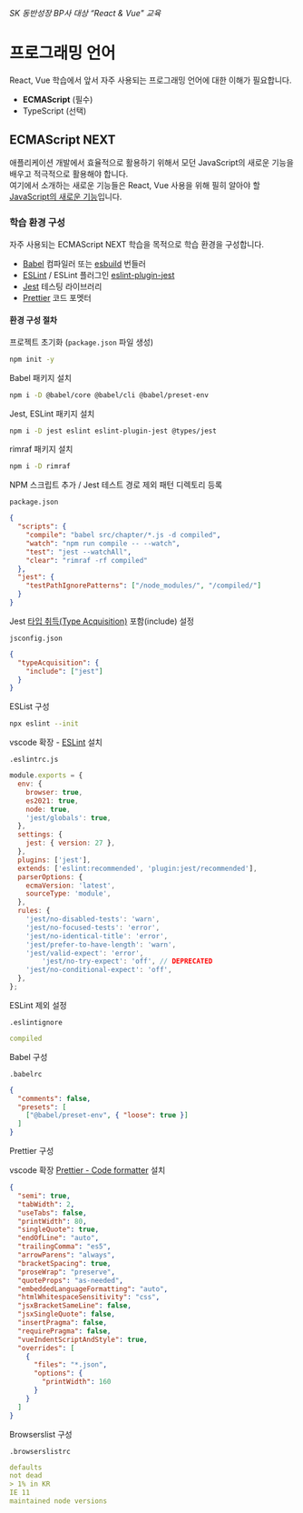 ###### SK 동반성장 BP사 대상 “React & Vue" 교육

# 프로그래밍 언어

React, Vue 학습에서 앞서 자주 사용되는 프로그래밍 언어에 대한 이해가 필요합니다.

- __ECMAScript__ (필수)
- TypeScript (선택)

## ECMAScript NEXT

애플리케이션 개발에서 효율적으로 활용하기 위해서 모던 JavaScript의 새로운 기능을 배우고 적극적으로 활용해야 합니다.  
여기에서 소개하는 새로운 기능들은 React, Vue 사용을 위해 필히 알아야 할 [JavaScript의 새로운 기능](https://2021.stateofjs.com/ko-KR/features/language)입니다.

### 학습 환경 구성

자주 사용되는 ECMAScript NEXT 학습을 목적으로 학습 환경을 구성합니다.

- [Babel](https://babeljs.io/setup#installation) 컴파일러 또는 [esbuild](https://esbuild.github.io/) 번들러
- [ESLint](https://eslint.org/) / ESLint 플러그인 [eslint-plugin-jest](https://github.com/jest-community/eslint-plugin-jest#installation)
- [Jest](https://jestjs.io/) 테스팅 라이브러리
- [Prettier](https://prettier.io/) 코드 포멧터

#### 환경 구성 절차

프로젝트 초기화 (`package.json` 파일 생성)

```sh
npm init -y
```

Babel 패키지 설치

```sh
npm i -D @babel/core @babel/cli @babel/preset-env
```

Jest, ESLint 패키지 설치

```sh
npm i -D jest eslint eslint-plugin-jest @types/jest
```

rimraf 패키지 설치

```sh
npm i -D rimraf
```

NPM 스크립트 추가 / Jest 테스트 경로 제외 패턴 디렉토리 등록

`package.json`

```json
{
  "scripts": {
    "compile": "babel src/chapter/*.js -d compiled",
    "watch": "npm run compile -- --watch",
    "test": "jest --watchAll",
    "clear": "rimraf -rf compiled"
  },
  "jest": {
    "testPathIgnorePatterns": ["/node_modules/", "/compiled/"]
  }
}
```

Jest [타입 취득(Type Acquisition)](https://www.typescriptlang.org/ko/tsconfig#typeAcquisition) 포함(include) 설정

`jsconfig.json`

```json
{
  "typeAcquisition": {
    "include": ["jest"]
  }
}
```

ESList 구성

```sh
npx eslint --init
```

vscode 확장 - [ESLint](https://marketplace.visualstudio.com/items?itemName=dbaeumer.vscode-eslint) 설치

`.eslintrc.js`

```js
module.exports = {
  env: {
    browser: true,
    es2021: true,
    node: true,
    'jest/globals': true,
  },
  settings: {
    jest: { version: 27 },
  },
  plugins: ['jest'],
  extends: ['eslint:recommended', 'plugin:jest/recommended'],
  parserOptions: {
    ecmaVersion: 'latest',
    sourceType: 'module',
  },
  rules: {
    'jest/no-disabled-tests': 'warn',
    'jest/no-focused-tests': 'error',
    'jest/no-identical-title': 'error',
    'jest/prefer-to-have-length': 'warn',
    'jest/valid-expect': 'error',
		'jest/no-try-expect': 'off', // DEPRECATED
    'jest/no-conditional-expect': 'off',
  },
};
```

ESLint 제외 설정

`.eslintignore`

```yml
compiled
```

Babel 구성

`.babelrc`

```json
{
  "comments": false,
  "presets": [
    ["@babel/preset-env", { "loose": true }]
  ]
}
```

Prettier 구성

vscode 확장 [Prettier - Code formatter](https://marketplace.visualstudio.com/items?itemName=esbenp.prettier-vscode) 설치

```json
{
  "semi": true,
  "tabWidth": 2,
  "useTabs": false,
  "printWidth": 80,
  "singleQuote": true,
  "endOfLine": "auto",
  "trailingComma": "es5",
  "arrowParens": "always",
  "bracketSpacing": true,
  "proseWrap": "preserve",
  "quoteProps": "as-needed",
  "embeddedLanguageFormatting": "auto",
  "htmlWhitespaceSensitivity": "css",
  "jsxBracketSameLine": false,
  "jsxSingleQuote": false,
  "insertPragma": false,
  "requirePragma": false,
  "vueIndentScriptAndStyle": true,
  "overrides": [
    {
      "files": "*.json",
      "options": {
        "printWidth": 160
      }
    }
  ]
}
```

Browserslist 구성

`.browserslistrc`

```yml
defaults
not dead
> 1% in KR
IE 11
maintained node versions
```